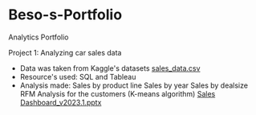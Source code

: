 # Beso-s-Portfolio
Analytics Portfolio

Project 1: Analyzing car sales data

* Data was taken from Kaggle's datasets
[sales_data.csv](https://github.com/Beksy96/Beso-s-Portfolio/files/12446523/sales_data.csv)
* Resource's used: SQL and Tableau
* Analysis made:
   Sales by product line
   Sales by year
   Sales by dealsize
   RFM Analysis for the customers (K-means algorithm) 
[Sales Dashboard_v2023.1.pptx](https://github.com/Beksy96/Beso-s-Portfolio/files/12446529/Sales.Dashboard_v2023.1.pptx)

